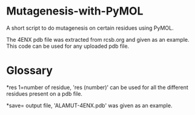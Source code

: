 # Mutagenesis-with-PyMOL
A short script to do mutagenesis on certain residues using PyMOL. 

The 4ENX pdb file was extracted from rcsb.org and given as an example. This code can be used for any uploaded pdb file.
# Glossary
*res 1=number of residue, 'res (number)' can be used for all the different residues present on a pdb file. 

*save= output file, 'ALAMUT-4ENX.pdb' was given as an example. 
